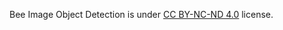 Bee Image Object Detection is under [CC BY-NC-ND 4.0](https://creativecommons.org/licenses/by-nc-nd/4.0/legalcode) license.